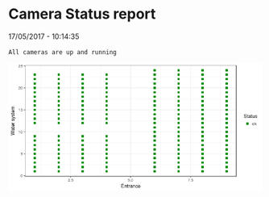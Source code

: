 Camera Status report
================
17/05/2017 - 10:14:35

    All cameras are up and running

![](camreport_files/figure-markdown_github/unnamed-chunk-2-1.png)
